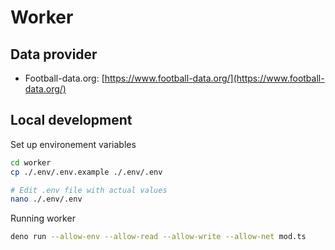 # Worker

## Data provider

- Football-data.org: [https://www.football-data.org/](https://www.football-data.org/)

## Local development

Set up environement variables

```sh
cd worker
cp ./.env/.env.example ./.env/.env

# Edit .env file with actual values
nano ./.env/.env

```

Running worker

```sh
deno run --allow-env --allow-read --allow-write --allow-net mod.ts
```
